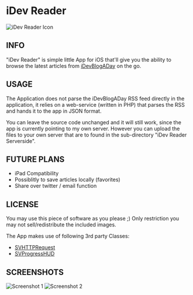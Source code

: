 iDev Reader
=============
![iDev Reader Icon](http://appserver.ablfx.com/idevreader/icon_256.png)


INFO
-------------
"iDev Reader" is simple little App for iOS that'll give you the ability to
browse the latest articles from [iDevBlogADay](http://idevblogaday.com) on the go.


USAGE
-------------
The Application does not parse the iDevBlogADay RSS feed directly in the
application, it relies on a web-service (written in PHP) that parses the RSS
and hands it to the app in JSON format.

You can leave the source code unchanged and it will still work, since the app
is currently pointing to my own server. However you can upload the files
to your own server that are to found in the sub-directory 
"iDev Reader Serverside".

FUTURE PLANS
-------------
*   iPad Compatibility
*   Possiblitly to save articles locally (favorites)
*   Share over twitter / email function

LICENSE
-------------
You may use this piece of software as you please ;) Only restriction you may not 
sell/redistribute the included images.

The App makes use of following 3rd party Classes:

*   [SVHTTPRequest](https://github.com/samvermette/SVHTTPRequest)
*   [SVProgressHUD](https://github.com/samvermette/SVProgressHUD)

SCREENSHOTS
-------------
![Screenshot 1](http://appserver.ablfx.com/idevreader/screen1.png)
![Screenshot 2](http://appserver.ablfx.com/idevreader/screen2.png)